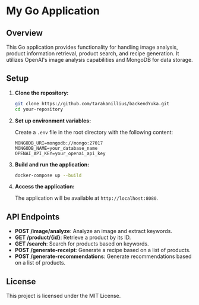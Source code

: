 # My Go Application

## Overview

This Go application provides functionality for handling image analysis, product information retrieval, product search, and recipe generation. It utilizes OpenAI's image analysis capabilities and MongoDB for data storage.

## Setup

1. **Clone the repository:**

    ```sh
    git clone https://github.com/tarakanillius/backendYuka.git
    cd your-repository
    ```

2. **Set up environment variables:**

    Create a `.env` file in the root directory with the following content:

    ```env
    MONGODB_URI=mongodb://mongo:27017
    MONGODB_NAME=your_database_name
    OPENAI_API_KEY=your_openai_api_key
    ```

3. **Build and run the application:**

    ```sh
    docker-compose up --build
    ```

4. **Access the application:**

    The application will be available at `http://localhost:8080`.

## API Endpoints

- **POST /image/analyze**: Analyze an image and extract keywords.
- **GET /product/{id}**: Retrieve a product by its ID.
- **GET /search**: Search for products based on keywords.
- **POST /generate-receipt**: Generate a recipe based on a list of products.
- **POST /generate-recommendations**: Generate recommendations based on a list of products.

## License

This project is licensed under the MIT License.
